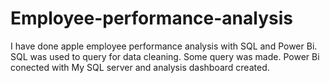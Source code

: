 # Employee-performance-analysis
I have done apple employee performance analysis with SQL and Power Bi. SQL was used to query for data cleaning. Some query was made. Power Bi conected with My SQL server and analysis dashboard created.
